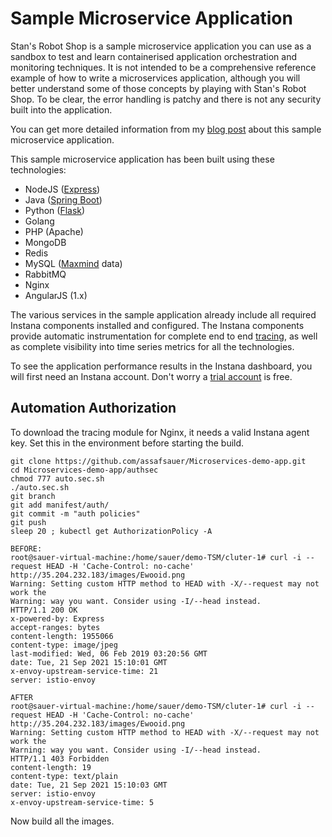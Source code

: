 # Sample Microservice Application

Stan's Robot Shop is a sample microservice application you can use as a sandbox to test and learn containerised application orchestration and monitoring techniques. It is not intended to be a comprehensive reference example of how to write a microservices application, although you will better understand some of those concepts by playing with Stan's Robot Shop. To be clear, the error handling is patchy and there is not any security built into the application.

You can get more detailed information from my [blog post](https://www.instana.com/blog/stans-robot-shop-sample-microservice-application/) about this sample microservice application.

This sample microservice application has been built using these technologies:
- NodeJS ([Express](http://expressjs.com/))
- Java ([Spring Boot](https://spring.io/))
- Python ([Flask](http://flask.pocoo.org))
- Golang
- PHP (Apache)
- MongoDB
- Redis
- MySQL ([Maxmind](http://www.maxmind.com) data)
- RabbitMQ
- Nginx
- AngularJS (1.x)

The various services in the sample application already include all required Instana components installed and configured. The Instana components provide automatic instrumentation for complete end to end [tracing](https://docs.instana.io/core_concepts/tracing/), as well as complete visibility into time series metrics for all the technologies.

To see the application performance results in the Instana dashboard, you will first need an Instana account. Don't worry a [trial account](https://instana.com/trial?utm_source=github&utm_medium=robot_shop) is free.

## Automation Authorization
 
To download the tracing module for Nginx, it needs a valid Instana agent key. Set this in the environment before starting the build.

```shell
git clone https://github.com/assafsauer/Microservices-demo-app.git
cd Microservices-demo-app/authsec
chmod 777 auto.sec.sh
./auto.sec.sh
git branch
git add manifest/auth/
git commit -m "auth policies"
git push 
sleep 20 ; kubectl get AuthorizationPolicy -A
 
BEFORE:
root@sauer-virtual-machine:/home/sauer/demo-TSM/cluter-1# curl -i --request HEAD -H 'Cache-Control: no-cache'  http://35.204.232.183/images/Ewooid.png
Warning: Setting custom HTTP method to HEAD with -X/--request may not work the 
Warning: way you want. Consider using -I/--head instead.
HTTP/1.1 200 OK
x-powered-by: Express
accept-ranges: bytes
content-length: 1955066
content-type: image/jpeg
last-modified: Wed, 06 Feb 2019 03:20:56 GMT
date: Tue, 21 Sep 2021 15:10:01 GMT
x-envoy-upstream-service-time: 21
server: istio-envoy

AFTER
root@sauer-virtual-machine:/home/sauer/demo-TSM/cluter-1# curl -i --request HEAD -H 'Cache-Control: no-cache'  http://35.204.232.183/images/Ewooid.png
Warning: Setting custom HTTP method to HEAD with -X/--request may not work the 
Warning: way you want. Consider using -I/--head instead.
HTTP/1.1 403 Forbidden
content-length: 19
content-type: text/plain
date: Tue, 21 Sep 2021 15:10:03 GMT
server: istio-envoy
x-envoy-upstream-service-time: 5
```

Now build all the images.
